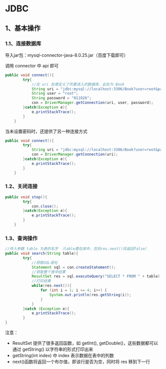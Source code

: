 # JDBC

## 1、基本操作

### 1.1、连接数据库

导入jar包：mysql-connector-java-8.0.25.jar（百度下载即可）

调用 connector 中 api 即可

~~~java
public void connect(){
        try{
            //在 uri 处便定义了所要进入的数据库，此处为 Book
            String uri = "jdbc:mysql://localhost:3306/Book?user=root&password=011026&useSSL=false" + "&serverTimezone = GMT";
            String user = "root";
            String password = "011026";
            con = DriverManager.getConnection(uri, user, password);
        }catch(Exception e){
            e.printStackTrace();
        }
    }
~~~

当未设置密码时，还提供了另一种连接方式

~~~java
public void connect(){
        try{
            String uri = "jdbc:mysql://localhost:3306/Book?user=root&password=011026&useSSL=false" + "&serverTimezone = GMT";
            con = DriverManager.getConnection(uri);
        }catch(Exception e){
            e.printStackTrace();
        }
    }
~~~



### 1.2、关闭连接

~~~java
public void stop(){
        try{
            con.close();
        }catch(Exception e){
            e.printStackTrace();
        }
    }
~~~



### 1.3、查询操作

~~~java
//传入参数 table 为表的名字 （table要在库中，否则res.next()将返回false）
public void search(String table){
        try{
            //获取SQL语句
            Statement sql = con.createStatement();
            //获取整个表中结果
            ResultSet res = sql.executeQuery("SELECT * FROM " + table);
            //打印结果
            while(res.next()){
                for (int i = 1; i <= 4; i++) {
                    System.out.println(res.getString(i));
                }
            }
        }catch (Exception e){
            e.printStackTrace();
        }
}
~~~

注意：

- ResultSet 提供了很多返回函数，如 getInt(), getDouble()，这些数据都可以通过 getString() 以字符串的形式打印出来
- getString(int index) 中 index 表示数据在表中的列数
- next()函数将返回一个布尔值，即该行是否为空，同时将 res 移到下一行

